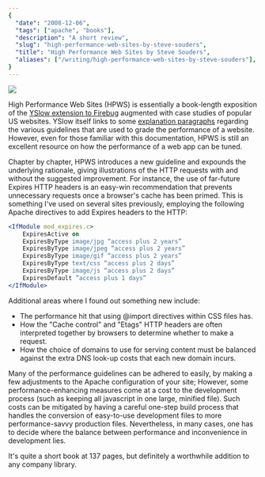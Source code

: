 ```yaml
---
{
  "date": "2008-12-06",
  "tags": ["apache", "books"],
  "description": "A short review",
  "slug": "high-performance-web-sites-by-steve-souders",
  "title": "High Performance Web Sites by Steve Souders",
  "aliases": ["/writing/high-performance-web-sites-by-steve-souders"],
}
---
```


<img src="/images/bookcovers/9780596529307.jpg" class="align-right" />

High Performance Web Sites (HPWS) is essentially a book-length exposition of the
[YSlow extension to Firebug](http://developer.yahoo.com/yslow/) augmented with
case studies of popular US websites. YSlow itself links to some
[explanation paragraphs](http://developer.yahoo.com/performance/rules.html)
regarding the various guidelines that are used to grade the performance of a
website. However, even for those familiar with this documentation, HPWS is still
an excellent resource on how the performance of a web app can be tuned.

Chapter by chapter, HPWS introduces a new guideline and expounds the underlying
rationale, giving illustrations of the HTTP requests with and without the
suggested improvement. For instance, the use of far-future Expires HTTP headers
is an easy-win recommendation that prevents unnecessary requests once a
browser's cache has been primed. This is something I've used on several sites
previously, employing the following Apache directives to add Expires headers to
the HTTP:

```apache
<IfModule mod_expires.c>
    ExpiresActive on
    ExpiresByType image/jpg “access plus 2 years”
    ExpiresByType image/jpeg “access plus 2 years”
    ExpiresByType image/gif “access plus 2 years”
    ExpiresByType text/css “access plus 2 days”
    ExpiresByType image/js “access plus 2 days”
    ExpiresDefault ”access plus 1 days”
</IfModule>
```

Additional areas where I found out something new include:

- The performance hit that using @import directives within CSS files has.
- How the "Cache control" and "Etags" HTTP headers are often interpreted
  together by browsers to determine whether to make a request.
- How the choice of domains to use for serving content must be balanced against
  the extra DNS look-up costs that each new domain incurs.

Many of the performance guidelines can be adhered to easily, by making a few
adjustments to the Apache configuration of your site; However, some
performance-enhancing measures come at a cost to the development process (such
as keeping all javascript in one large, minified file). Such costs can be
mitigated by having a careful one-step build process that handles the conversion
of easy-to-use development files to more performance-savvy production files.
Nevertheless, in many cases, one has to decide where the balance between
performance and inconvenience in development lies.

It's quite a short book at 137 pages, but definitely a worthwhile addition to
any company library.
